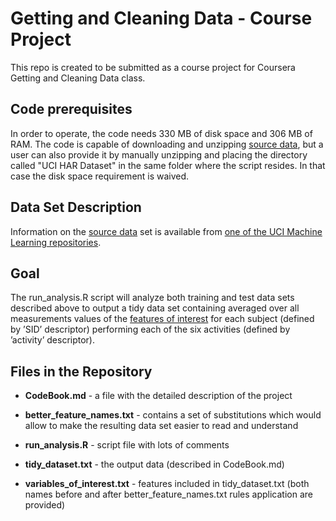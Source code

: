 # Getting and Cleaning Data - Course Project

This repo is created to be submitted as a course project for Coursera Getting and Cleaning Data class.

## Code prerequisites
In order to operate, the code needs 330 MB of disk space and 306 MB of RAM.
The code is capable of downloading and unzipping [source data](https://d396qusza40orc.cloudfront.net/getdata%2Fprojectfiles%2FUCI%20HAR%20Dataset.zip), but a user can also provide it by manually unzipping and placing the directory called "UCI HAR Dataset" in the same folder where the script resides. In that case the disk space requirement is waived.

## Data Set Description

Information on the [source data](https://d396qusza40orc.cloudfront.net/getdata%2Fprojectfiles%2FUCI%20HAR%20Dataset.zip) set is available from [one of the UCI Machine Learning repositories](http://archive.ics.uci.edu/ml/datasets/Human+Activity+Recognition+Using+Smartphones).

## Goal

The run_analysis.R script will analyze both training and test data sets described above to output a tidy data set containing averaged over all measurements values of the [features of interest](https://github.com/kirnosov/GetCleanData/blob/master/variables_of_interest.txt) for each subject (defined by &rsquo;SID&rsquo; descriptor) performing each of the six activities (defined by &rsquo;activity&rsquo; descriptor).

## Files in the Repository

* **CodeBook.md** - a file with the detailed description of the project

* **better\_feature\_names.txt** - contains a set of substitutions which would allow to make the resulting data set easier to read and understand

* **run_analysis.R** - script file with lots of comments

* **tidy\_dataset.txt** - the output data (described in CodeBook.md)

* **variables\_of\_interest.txt** - features included in tidy_dataset.txt (both names before and after better\_feature\_names.txt rules application are provided)